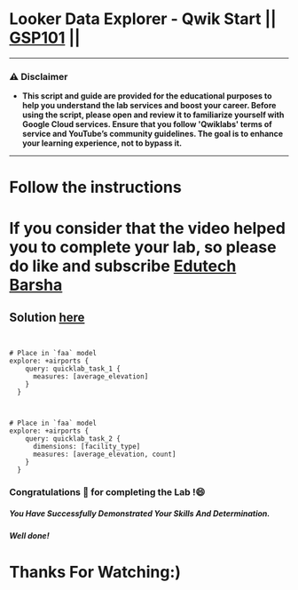 # Looker Data Explorer - Qwik Start || [GSP101](https://www.cloudskillsboost.google/focuses/16552?parent=catalog) ||
---
### ⚠️ Disclaimer
- **This script and guide are provided for  the educational purposes to help you understand the lab services and boost your career. Before using the script, please open and review it to familiarize yourself with Google Cloud services. Ensure that you follow 'Qwiklabs' terms of service and YouTube’s community guidelines. The goal is to enhance your learning experience, not to bypass it.**
---

# Follow the instructions

# If you consider that the video helped you to complete your lab, so please do like and subscribe [Edutech Barsha](https://www.youtube.com/@edutechbarsha)
## Solution [here](https://youtu.be/Fg3N5NcWKuU)
```


# Place in `faa` model
explore: +airports {
    query: quicklab_task_1 {
      measures: [average_elevation]
    }
  }



# Place in `faa` model
explore: +airports {
    query: quicklab_task_2 {
      dimensions: [facility_type]
      measures: [average_elevation, count]
    }
  }
```
### Congratulations 🎉 for completing the Lab !😄

##### *You Have Successfully Demonstrated Your Skills And Determination.*

#### *Well done!*

# Thanks For Watching:)
